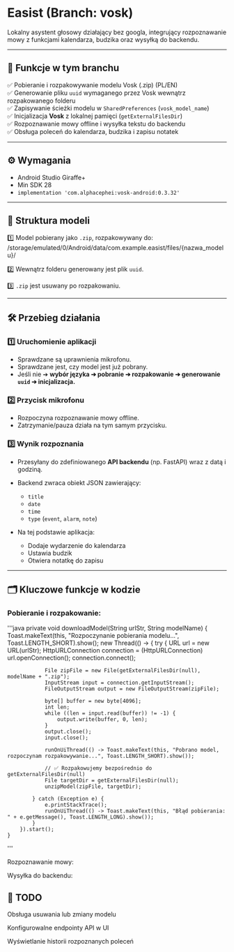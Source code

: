 # Easist (Branch: vosk)

Lokalny asystent głosowy działający bez googla, integrujący rozpoznawanie mowy z funkcjami kalendarza, budzika oraz wysyłką do backendu.

---

## 🚀 Funkcje w tym branchu

✅ Pobieranie i rozpakowywanie modelu Vosk (.zip) (PL/EN)  
✅ Generowanie pliku `uuid` wymaganego przez Vosk wewnątrz rozpakowanego folderu  
✅ Zapisywanie ścieżki modelu w `SharedPreferences` (`vosk_model_name`)  
✅ Inicjalizacja **Vosk** z lokalnej pamięci (`getExternalFilesDir`)  
✅ Rozpoznawanie mowy offline i wysyłka tekstu do backendu  
✅ Obsługa poleceń do kalendarza, budzika i zapisu notatek

---

## ⚙️ Wymagania

- Android Studio Giraffe+
- Min SDK 28
- `implementation 'com.alphacephei:vosk-android:0.3.32'`

---

## 📂 Struktura modeli

1️⃣ Model pobierany jako `.zip`, rozpakowywany do:
/storage/emulated/0/Android/data/com.example.easist/files/{nazwa_modelu}/

2️⃣ Wewnątrz folderu generowany jest plik `uuid`.

3️⃣ `.zip` jest usuwany po rozpakowaniu.

---

## 🛠️ Przebieg działania

### 1️⃣ Uruchomienie aplikacji
- Sprawdzane są uprawnienia mikrofonu.
- Sprawdzane jest, czy model jest już pobrany.
- Jeśli nie ➔ **wybór języka ➔ pobranie ➔ rozpakowanie ➔ generowanie `uuid` ➔ inicjalizacja.**

### 2️⃣ Przycisk mikrofonu
- Rozpoczyna rozpoznawanie mowy offline.
- Zatrzymanie/pauza działa na tym samym przycisku.

### 3️⃣ Wynik rozpoznania
- Przesyłany do zdefiniowanego **API backendu** (np. FastAPI) wraz z datą i godziną.
- Backend zwraca obiekt JSON zawierający:
  - `title`
  - `date`
  - `time`
  - `type` (`event`, `alarm`, `note`)

- Na tej podstawie aplikacja:
  - Dodaje wydarzenie do kalendarza
  - Ustawia budzik
  - Otwiera notatkę do zapisu

---

## 🗂️ Kluczowe funkcje w kodzie

### Pobieranie i rozpakowanie:
'''java
private void downloadModel(String urlStr, String modelName) {
        Toast.makeText(this, "Rozpoczynanie pobierania modelu...", Toast.LENGTH_SHORT).show();
        new Thread(() -> {
            try {
                URL url = new URL(urlStr);
                HttpURLConnection connection = (HttpURLConnection) url.openConnection();
                connection.connect();

                File zipFile = new File(getExternalFilesDir(null), modelName + ".zip");
                InputStream input = connection.getInputStream();
                FileOutputStream output = new FileOutputStream(zipFile);

                byte[] buffer = new byte[4096];
                int len;
                while ((len = input.read(buffer)) != -1) {
                    output.write(buffer, 0, len);
                }
                output.close();
                input.close();

                runOnUiThread(() -> Toast.makeText(this, "Pobrano model, rozpoczynam rozpakowywanie...", Toast.LENGTH_SHORT).show());

                // ✅ Rozpakowujemy bezpośrednio do getExternalFilesDir(null)
                File targetDir = getExternalFilesDir(null);
                unzipModel(zipFile, targetDir);

            } catch (Exception e) {
                e.printStackTrace();
                runOnUiThread(() -> Toast.makeText(this, "Błąd pobierania: " + e.getMessage(), Toast.LENGTH_LONG).show());
            }
        }).start();
    }
'''

Rozpoznawanie mowy:

Wysyłka do backendu:


## 🎯 TODO
 Obsługa usuwania lub zmiany modelu

 Konfigurowalne endpointy API w UI

 Wyświetlanie historii rozpoznanych poleceń
